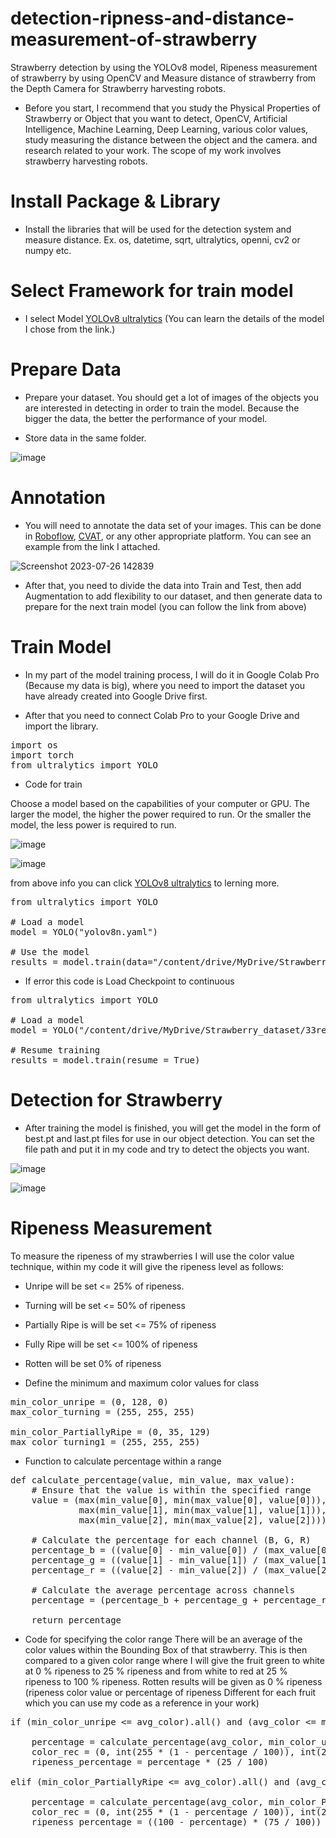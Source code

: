 # detection-ripness-and-distance-measurement-of-strawberry
Strawberry detection by using the YOLOv8 model, Ripeness measurement of strawberry by using OpenCV and Measure distance of strawberry from the Depth Camera for Strawberry harvesting robots.

* Before you start, I recommend that you study the Physical Properties of Strawberry or Object that you want to detect, OpenCV, Artificial Intelligence, Machine Learning, Deep Learning, various color values, study measuring the distance between the object and the camera. and research related to your work. The scope of my work involves strawberry harvesting robots.

# Install Package & Library

* Install the libraries that will be used for the detection system and measure distance.
  Ex. os, datetime, sqrt, ultralytics, openni, cv2 or numpy etc.

# Select Framework for train model

* I select Model [YOLOv8 ultralytics](https://github.com/ultralytics/ultralytics)
(You can learn the details of the model I chose from the link.)

# Prepare Data

* Prepare your dataset. You should get a lot of images of the objects you are interested in detecting in order to train the model. Because the bigger the data, the better the performance of your model.

* Store data in the same folder.

![image](https://github.com/smartfarmdiy/detection-ripeness-and-distance-measurement-of-strawberry/assets/63504401/911c6a78-71c9-42ed-a431-0505409facd0)

# Annotation

* You will need to annotate the data set of your images. This can be done in [Roboflow](https://www.youtube.com/watch?v=wuZtUMEiKWY&list=PLrQjg-8WJZpOnfbFXyOfLlVfkQnRUCjCO&index=13), [CVAT](https://www.youtube.com/watch?v=m9fH9OWn8YM&list=PLrQjg-8WJZpOnfbFXyOfLlVfkQnRUCjCO&index=12), or any other appropriate platform. You can see an example from the link I attached.

![Screenshot 2023-07-26 142839](https://github.com/smartfarmdiy/detection-ripeness-and-distance-measurement-of-strawberry/assets/63504401/50861953-ac16-4693-873b-20d38857f787)

* After that, you need to divide the data into Train and Test, then add Augmentation to add flexibility to our dataset, and then generate data to prepare for the next train model (you can follow the link from above)

# Train Model

* In my part of the model training process, I will do it in Google Colab Pro (Because my data is big), where you need to import the dataset you have already created into Google Drive first.

* After that you need to connect Colab Pro to your Google Drive and import the library.

<pre>
import os
import torch
from ultralytics import YOLO
</pre>

* Code for train

Choose a model based on the capabilities of your computer or GPU. The larger the model, the higher the power required to run. Or the smaller the model, the less power is required to run.

![image](https://github.com/smartfarmdiy/detection-ripeness-and-distance-measurement-of-strawberry/assets/63504401/e8f39c00-a7b5-4313-96c0-a54c65d053a5)

![image](https://github.com/smartfarmdiy/detection-ripeness-and-distance-measurement-of-strawberry/assets/63504401/9178a6ff-9a1c-42bd-834d-b417b7d399a1)

from above info you can click [YOLOv8 ultralytics](https://github.com/ultralytics/ultralytics) to lerning more.
<pre>
from ultralytics import YOLO

# Load a model
model = YOLO("yolov8n.yaml")

# Use the model
results = model.train(data="/content/drive/MyDrive/Strawberry_dataset/google_colab_config.yaml", epochs=200, imgsz =640)
</pre>

* If error this code is Load Checkpoint to continuous

<pre>
from ultralytics import YOLO

# Load a model
model = YOLO("/content/drive/MyDrive/Strawberry_dataset/33resume/detect/train/weights/last.pt")

# Resume training
results = model.train(resume = True)
</pre>

# Detection for Strawberry

* After training the model is finished, you will get the model in the form of best.pt and last.pt files for use in our object detection. You can set the file path and put it in my code and try to detect the objects you want.

![image](https://github.com/smartfarmdiy/detection-ripeness-and-distance-measurement-of-strawberry/assets/63504401/57a3d459-cbaa-4d11-9e5f-9dab30093158)

![image](https://github.com/smartfarmdiy/detection-ripeness-and-distance-measurement-of-strawberry/assets/63504401/6e59a357-8862-4417-aed6-851a240e9e1b)

# Ripeness Measurement

To measure the ripeness of my strawberries I will use the color value technique, within my code it will give the ripeness level as follows:

- Unripe will be set <= 25% of ripeness.

- Turning will be set <= 50% of ripeness

- Partially Ripe is will be set <= 75% of ripeness

- Fully Ripe will be set <= 100% of ripeness

- Rotten will be set 0% of ripeness

* Define the minimum and maximum color values for class

<pre>
min_color_unripe = (0, 128, 0)
max_color_turning = (255, 255, 255)

min_color_PartiallyRipe = (0, 35, 129)
max_color_turning1 = (255, 255, 255)
</pre>

* Function to calculate percentage within a range

<pre>
def calculate_percentage(value, min_value, max_value):
    # Ensure that the value is within the specified range
    value = (max(min_value[0], min(max_value[0], value[0])),
             max(min_value[1], min(max_value[1], value[1])),
             max(min_value[2], min(max_value[2], value[2])))

    # Calculate the percentage for each channel (B, G, R)
    percentage_b = ((value[0] - min_value[0]) / (max_value[0] - min_value[0])) * 100
    percentage_g = ((value[1] - min_value[1]) / (max_value[1] - min_value[1])) * 100
    percentage_r = ((value[2] - min_value[2]) / (max_value[2] - min_value[2])) * 100

    # Calculate the average percentage across channels
    percentage = (percentage_b + percentage_g + percentage_r) / 3.0
 
    return percentage
</pre>

* Code for specifying the color range There will be an average of the color values within the Bounding Box of that strawberry. This is then compared to a given color range where I will give the fruit green to white at 0 % ripeness to 25 % ripeness and from white to red at 25 % ripeness to 100 % ripeness. Rotten results will be given as 0 % ripeness (ripeness color value or percentage of ripeness Different for each fruit which you can use my code as a reference in your work)

<pre>
if (min_color_unripe <= avg_color).all() and (avg_color <= max_color_turning).all():

    percentage = calculate_percentage(avg_color, min_color_unripe, max_color_turning)
    color_rec = (0, int(255 * (1 - percentage / 100)), int(255 * (percentage / 100)))
    ripeness_percentage = percentage * (25 / 100)

elif (min_color_PartiallyRipe <= avg_color).all() and (avg_color <= max_color_turning1).all():

    percentage = calculate_percentage(avg_color, min_color_PartiallyRipe, max_color_turning1)
    color_rec = (0, int(255 * (1 - percentage / 100)), int(255 * (percentage / 100)))
    ripeness_percentage = ((100 - percentage) * (75 / 100)) + 25
</pre>
